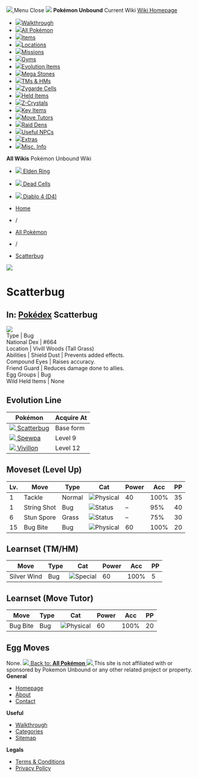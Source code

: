 [ ![](https://static.unboundwiki.com/wp-content/assets/images/2024/07/unbound-game-logo-x50.png) ](https://unboundwiki.com/pokemon/scatterbug/<https:/unboundwiki.com/>)
Menu Close
![](https://static.unboundwiki.com/wp-content/assets/images/2024/07/pokemon-unbound-frozen-heights-game-icon.jpg)
**Pokémon Unbound**
Current Wiki
[ Wiki Homepage ](https://unboundwiki.com/pokemon/scatterbug/<https:/unboundwiki.com/>)
  * [![](https://static.unboundwiki.com/wp-content/assets/images/2024/07/unbound-walkthrough-start-preview.jpg)Walkthrough](https://unboundwiki.com/pokemon/scatterbug/<https:/unboundwiki.com/walkthrough/>)
  * [![](https://static.unboundwiki.com/wp-content/assets/images/2024/07/pokemon-unbound-lab-exterior-150x150.jpg)All Pokémon](https://unboundwiki.com/pokemon/scatterbug/<https:/unboundwiki.com/pokemon/>)
  * [![](https://static.unboundwiki.com/wp-content/assets/images/2024/07/items-market-150x150.jpg)Items](https://unboundwiki.com/pokemon/scatterbug/<https:/unboundwiki.com/items/>)
  * [![](https://static.unboundwiki.com/wp-content/assets/images/2024/08/world-map-pokemon-unbound.jpg)Locations](https://unboundwiki.com/pokemon/scatterbug/<https:/unboundwiki.com/locations/>)
  * [![](https://static.unboundwiki.com/wp-content/assets/images/2024/07/missions-icon-150x150.jpg)Missions](https://unboundwiki.com/pokemon/scatterbug/<https:/unboundwiki.com/missions/>)
  * [![](https://static.unboundwiki.com/wp-content/assets/images/2024/12/exterior-crater-town-gym-200x200.jpg)Gyms](https://unboundwiki.com/pokemon/scatterbug/<https:/unboundwiki.com/gyms/>)
  * [![](https://static.unboundwiki.com/wp-content/assets/images/2024/08/evolutionary-items.jpg)Evolution Items](https://unboundwiki.com/pokemon/scatterbug/<https:/unboundwiki.com/items/evolution-items/>)
  * [![](https://static.unboundwiki.com/wp-content/assets/images/2024/07/mega-stone-150x150.jpg)Mega Stones](https://unboundwiki.com/pokemon/scatterbug/<https:/unboundwiki.com/mega-stones/>)
  * [![](https://static.unboundwiki.com/wp-content/assets/images/2024/07/tmloc-150x150.png)TMs & HMs](https://unboundwiki.com/pokemon/scatterbug/<https:/unboundwiki.com/tms-hms/>)
  * [![](https://static.unboundwiki.com/wp-content/assets/images/2024/08/zygarde-house.jpg)Zygarde Cells](https://unboundwiki.com/pokemon/scatterbug/<https:/unboundwiki.com/items/zygarde-cells/>)
  * [![](https://static.unboundwiki.com/wp-content/assets/images/2024/10/helditems-endgame-shop-200x200.jpg)Held Items](https://unboundwiki.com/pokemon/scatterbug/<https:/unboundwiki.com/items/held-items/>)
  * [![](https://static.unboundwiki.com/wp-content/assets/images/2024/08/zcrystals-listing-preview.jpg)Z-Crystals](https://unboundwiki.com/pokemon/scatterbug/<https:/unboundwiki.com/z-crystals/>)
  * [![](https://static.unboundwiki.com/wp-content/assets/images/2024/08/cube.jpg)Key Items](https://unboundwiki.com/pokemon/scatterbug/<https:/unboundwiki.com/items/key-items/>)
  * [![](https://static.unboundwiki.com/wp-content/assets/images/2024/09/move-tutors-preview.jpg)Move Tutors](https://unboundwiki.com/pokemon/scatterbug/<https:/unboundwiki.com/misc-info/move-tutors/>)
  * [![](https://static.unboundwiki.com/wp-content/assets/images/2024/10/raid-den-area-pokemon-unbound-lightv.jpg)Raid Dens](https://unboundwiki.com/pokemon/scatterbug/<https:/unboundwiki.com/raid-dens/>)
  * [![](https://static.unboundwiki.com/wp-content/assets/images/2024/11/useful-npc-preview-200x200.jpg)Useful NPCs](https://unboundwiki.com/pokemon/scatterbug/<https:/unboundwiki.com/misc-info/useful-npcs/>)
  * [![](https://static.unboundwiki.com/wp-content/assets/images/2024/10/kyurem-unbound-sidequest-200x200.jpg)Extras](https://unboundwiki.com/pokemon/scatterbug/<https:/unboundwiki.com/extras/>)
  * [![](https://static.unboundwiki.com/wp-content/assets/images/2024/08/dehara-mart.png)Misc. Info](https://unboundwiki.com/pokemon/scatterbug/<https:/unboundwiki.com/misc-info/>)


**All Wikis**
Pokémon Unbound Wiki
  * [ ![](https://unboundwiki.com/wp-content/themes/stratswiki/assets/img/wiki/elden-ring.png) Elden Ring ](https://unboundwiki.com/pokemon/scatterbug/<#>)
  * [ ![](https://unboundwiki.com/wp-content/themes/stratswiki/assets/img/wiki/dead-cells.jpg) Dead Cells ](https://unboundwiki.com/pokemon/scatterbug/<#>)
  * [ ![](https://unboundwiki.com/wp-content/themes/stratswiki/assets/img/wiki/diablo.png) Diablo 4 (D4) ](https://unboundwiki.com/pokemon/scatterbug/<#>)


  * [ Home ](https://unboundwiki.com/pokemon/scatterbug/<https:/unboundwiki.com/>)
  * /
  * [ All Pokémon ](https://unboundwiki.com/pokemon/scatterbug/<https:/unboundwiki.com/pokemon/>)
  * /
  * [ Scatterbug ](https://unboundwiki.com/pokemon/scatterbug/<https:/unboundwiki.com/pokemon/scatterbug/>)

![](https://static.unboundwiki.com/wp-content/assets/images/2024/12/scatterbug-scaled-1.png)
# Scatterbug
In: [Pokédex](https://unboundwiki.com/pokemon/scatterbug/<https:/unboundwiki.com/category/pokedex/>)
Scatterbug  
---  
![](https://static.unboundwiki.com/wp-content/assets/sprites/pokemon/scatterbug.png)  
Type | Bug  
National Dex | #664  
Location | Vivill Woods (Tall Grass)  
Abilities | Shield Dust | Prevents added effects.  
Compound Eyes | Raises accuracy.  
Friend Guard | Reduces damage done to allies.  
Egg Groups | Bug  
Wild Held Items | None  
## Evolution Line
Pokémon | Acquire At  
---|---  
[![](https://static.unboundwiki.com/wp-content/assets/sprites/pokemon/scatterbug.png) Scatterbug](https://unboundwiki.com/pokemon/scatterbug/<https:/unboundwiki.com/pokemon/scatterbug/>) | Base form  
[![](https://static.unboundwiki.com/wp-content/assets/sprites/pokemon/spewpa.png) Spewpa](https://unboundwiki.com/pokemon/scatterbug/<https:/unboundwiki.com/pokemon/spewpa/>) | Level 9  
[![](https://static.unboundwiki.com/wp-content/assets/sprites/pokemon/vivillon.png) Vivillon](https://unboundwiki.com/pokemon/scatterbug/<https:/unboundwiki.com/pokemon/vivillon/>) | Level 12  
## Moveset (Level Up)
Lv. | Move | Type | Cat | Power | Acc | PP  
---|---|---|---|---|---|---  
1 | Tackle | Normal | ![Physical](https://static.unboundwiki.com/wp-content/assets/icons/ui/physical.png) | 40 | 100% | 35  
1 | String Shot | Bug | ![Status](https://static.unboundwiki.com/wp-content/assets/icons/ui/status.png) | – | 95% | 40  
6 | Stun Spore | Grass | ![Status](https://static.unboundwiki.com/wp-content/assets/icons/ui/status.png) | – | 75% | 30  
15 | Bug Bite | Bug | ![Physical](https://static.unboundwiki.com/wp-content/assets/icons/ui/physical.png) | 60 | 100% | 20  
## Learnset (TM/HM)
Move | Type | Cat | Power | Acc | PP  
---|---|---|---|---|---  
Silver Wind | Bug | ![Special](https://static.unboundwiki.com/wp-content/assets/icons/ui/special.png) | 60 | 100% | 5  
## Learnset (Move Tutor)
Move | Type | Cat | Power | Acc | PP  
---|---|---|---|---|---  
Bug Bite | Bug | ![Physical](https://static.unboundwiki.com/wp-content/assets/icons/ui/physical.png) | 60 | 100% | 20  
## Egg Moves
None. 
[ ![](https://static.unboundwiki.com/wp-content/assets/images/2024/07/pokemon-unbound-lab-exterior.jpg) Back to: **All Pokémon** ](https://unboundwiki.com/pokemon/scatterbug/<https:/unboundwiki.com/pokemon/>)
[ ![](https://static.unboundwiki.com/wp-content/assets/images/2024/07/unbound-game-logo-x50.png) ](https://unboundwiki.com/pokemon/scatterbug/<https:/unboundwiki.com/>)
This site is not affiliated with or sponsored by Pokemon Unbound or any other related project or property. 
**General**
  * [ Homepage ](https://unboundwiki.com/pokemon/scatterbug/<https:/unboundwiki.com/>)
  * [ About ](https://unboundwiki.com/pokemon/scatterbug/<https:/unboundwiki.com/about/>)
  * [ Contact ](https://unboundwiki.com/pokemon/scatterbug/<https:/unboundwiki.com/contact/>)


**Useful**
  * [ Walkthrough ](https://unboundwiki.com/pokemon/scatterbug/<https:/unboundwiki.com/walkthrough/>)
  * [ Categories ](https://unboundwiki.com/pokemon/scatterbug/<https:/unboundwiki.com/categories/>)
  * [ Sitemap ](https://unboundwiki.com/pokemon/scatterbug/<https:/unboundwiki.com/sitemap/>)


**Legals**
  * [ Terms & Conditions ](https://unboundwiki.com/pokemon/scatterbug/<https:/unboundwiki.com/terms-conditions/>)
  * [ Privacy Policy ](https://unboundwiki.com/pokemon/scatterbug/<https:/unboundwiki.com/privacy-policy/>)


